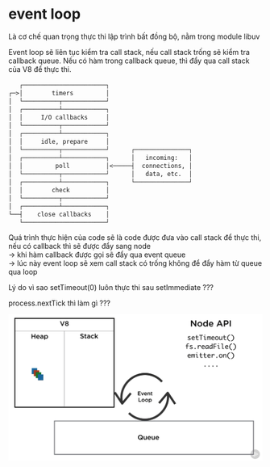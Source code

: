 

# event loop

Là cơ chế quan trọng thực thi lập trình bất đồng bộ, nằm trong module libuv

Event loop sẽ liên tục kiểm tra call stack, nếu call stack trống sẽ kiểm tra callback queue. Nếu có hàm trong callback queue, thì  đẩy qua call stack  của V8 để thực thi.

```
   ┌───────────────────────┐
┌─>│        timers         │
│  └──────────┬────────────┘
│  ┌──────────┴────────────┐
│  │     I/O callbacks     │
│  └──────────┬────────────┘
│  ┌──────────┴────────────┐
│  │     idle, prepare     │
│  └──────────┬────────────┘      ┌───────────────┐
│  ┌──────────┴────────────┐      │   incoming:   │
│  │         poll          │<─────┤  connections, │
│  └──────────┬────────────┘      │   data, etc.  │
│  ┌──────────┴────────────┐      └───────────────┘
│  │        check          │
│  └──────────┬────────────┘
│  ┌──────────┴────────────┐
└──┤    close callbacks    │
   └───────────────────────┘
```

Quá trình thực hiện của code sẽ là code được đưa vào call stack để thực thi, nếu có callback thì sẽ được đẩy sang node  
-&gt; khi hàm callback được gọi sẽ đẩy qua event queue  
-&gt; lúc này event loop sẽ xem call stack có trống không để đẩy hàm từ queue qua loop

Lý do vì sao setTimeout\(0\) luôn thực thi sau setImmediate ???

process.nextTick thì làm gì ???

![](/assets/event-loop-2.png)

